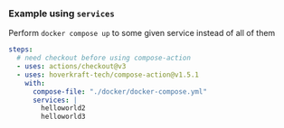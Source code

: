 <!-- markdownlint-disable first-line-heading -->

### Example using `services`

Perform `docker compose up` to some given service instead of all of them

```yaml
steps:
  # need checkout before using compose-action
  - uses: actions/checkout@v3
  - uses: hoverkraft-tech/compose-action@v1.5.1
    with:
      compose-file: "./docker/docker-compose.yml"
      services: |
        helloworld2
        helloworld3
```
